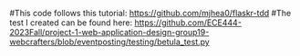 #This code follows this tutorial:
https://github.com/mjhea0/flaskr-tdd
#The test I created can be found here:
https://github.com/ECE444-2023Fall/project-1-web-application-design-group19-webcrafters/blob/eventposting/testing/betula_test.py

